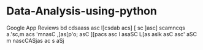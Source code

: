 # Data-Analysis-using-python
Google App Reviews
bd cdsaass
 asc
 l]csdab acs]
 [ sc
 ]asc] scamncqs a.'sc,m acs
 'mnasC 
 ,]as[p'o; asC
 ][pacs asc
 l asaSC
L[as 
aslk asC
asc' aSC
m
nascCASjas
ac s
aSj
